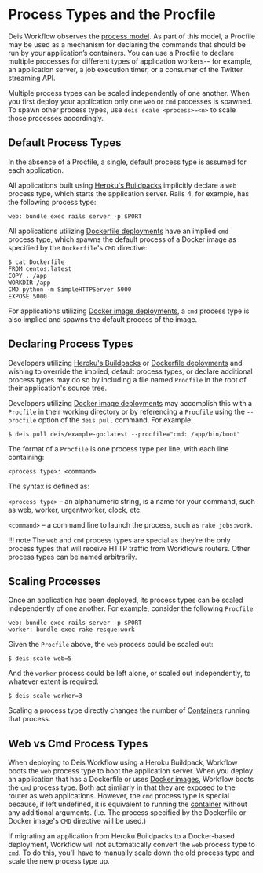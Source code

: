 # Process Types and the Procfile

Deis Workflow observes the [process model][].  As part of this model, a Procfile may be used as a
mechanism for declaring the commands that should be run by your application’s containers.  You can
use a Procfile to declare multiple processes for different types of application workers-- for
example, an application server, a job execution timer, or a consumer of the Twitter streaming API.

Multiple process types can be scaled independently of one another. When you first deploy your application
only one `web` or `cmd` processes is spawned.  To spawn other process types, use `deis scale <process>=<n>`
to scale those processes accordingly.

## Default Process Types

In the absence of a Procfile, a single, default process type is assumed for each application.

All applications built using [Heroku's Buildpacks][buildpacks] implicitly declare a
`web` process type, which starts the application server. Rails 4, for example, has the following
process type:

    web: bundle exec rails server -p $PORT

All applications utilizing [Dockerfile deployments][dockerfile] have an implied `cmd`
process type, which spawns the default process of a Docker image as specified by the
`Dockerfile`'s `CMD` directive:

    $ cat Dockerfile
    FROM centos:latest
    COPY . /app
    WORKDIR /app
    CMD python -m SimpleHTTPServer 5000
    EXPOSE 5000

For applications utilizing [Docker image deployments][docker image], a `cmd` process
type is also implied and spawns the default process of the image.


## Declaring Process Types

Developers utilizing [Heroku's Buildpacks][buildpacks] or [Dockerfile deployments][dockerfile] and
wishing to override the implied, default process types, or declare additional process
types may do so by including a file named `Procfile` in the root of their application's source
tree.

Developers utilizing [Docker image deployments][docker image] may accomplish this with a
`Procfile` in their working directory or by referencing a `Procfile` using the `--procfile` option
of the `deis pull` command.  For example:

    $ deis pull deis/example-go:latest --procfile="cmd: /app/bin/boot"

The format of a `Procfile` is one process type per line, with each line containing:

    <process type>: <command>

The syntax is defined as:

`<process type>` – an alphanumeric string, is a name for your command, such as web, worker,
	urgentworker, clock, etc.

`<command>` – a command line to launch the process, such as `rake jobs:work`.

!!! note
    The `web` and `cmd` process types are special as they’re the only process types that will
    receive HTTP traffic from Workflow’s routers. Other process types can be named arbitrarily.


## Scaling Processes

Once an application has been deployed, its process types can be scaled independently of one
another.  For example, consider the following `Procfile`:

    web: bundle exec rails server -p $PORT
    worker: bundle exec rake resque:work

Given the `Procfile` above, the `web` process could be scaled out:

    $ deis scale web=5

And the `worker` process could be left alone, or scaled out independently, to whatever extent is
required:

    $ deis scale worker=3

Scaling a process type directly changes the number of [Containers][container] running that process.


## Web vs Cmd Process Types

When deploying to Deis Workflow using a Heroku Buildpack, Workflow boots the `web` process type to
boot the application server. When you deploy an application that has a Dockerfile or uses [Docker
images][docker image], Workflow boots the `cmd` process type. Both act similarly in that
they are exposed to the router as web applications. However, the `cmd` process type is special
because, if left undefined, it is equivalent to running the [container][] without any additional
arguments.  (i.e. The process specified by the Dockerfile or Docker image's `CMD` directive will
be used.)

If migrating an application from Heroku Buildpacks to a Docker-based deployment, Workflow will not
automatically convert the `web` process type to `cmd`. To do this, you'll have to manually scale
down the old process type and scale the new process type up.

[container]: ../reference-guide/terms.md#container
[process model]: https://devcenter.heroku.com/articles/process-model
[buildpacks]: ../applications/using-buildpacks.md
[dockerfile]: ../applications/using-dockerfiles.md
[docker image]: ../applications/using-docker-images.md
